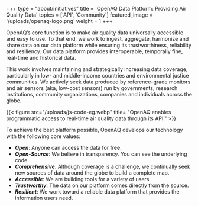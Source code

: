 +++
type = "about/initiatives"
title = 'OpenAQ Data Platform: Providing Air Quality Data'
topics = ['API', 'Community']
featured_image = '/uploads/openaq-logo.png'
weight = 1
+++

OpenAQ’s core function is to make air quality data universally accessible and easy to use. To that end, we work to ingest, aggregate, harmonize and share data on our data platform while ensuring its trustworthiness, reliability and resiliency. Our data platform provides interoperable, temporally fine, real-time and historical data. 


This work involves maintaining and strategically increasing data coverage, particularly in low- and middle-income countries and environmental justice communities. We actively seek data produced by reference-grade monitors and air sensors (aka, low-cost sensors) run by governments, research institutions, community organizations, companies and individuals across the globe.

{{< figure src="/uploads/js-code-eg.webp" title= "OpenAQ enables programmatic access to real-time air quality data through its API." >}}  

To achieve the best platform possible, OpenAQ develops our technology with the following core values:
- ***Open***: Anyone can access the data for free.
- ***Open-Source***: We believe in transparency. You can see the underlying code.
- ***Comprehensive***: Although coverage is a challenge, we continually seek new sources of data around the globe to build a complete map.
- ***Accessible***: We are building tools for a variety of users.
- ***Trustworthy***: The data on our platform comes directly from the source. 
- ***Resilient***: We work toward a reliable data platform that provides the information users need. 


